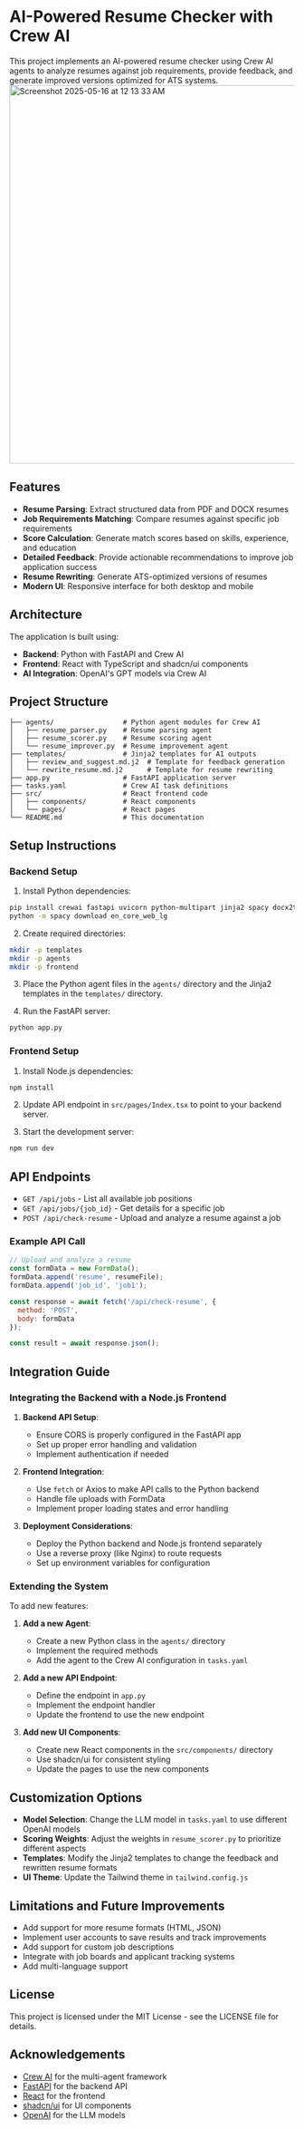 
# AI-Powered Resume Checker with Crew AI

This project implements an AI-powered resume checker using Crew AI agents to analyze resumes against job requirements, provide feedback, and generate improved versions optimized for ATS systems.
<img width="668" alt="Screenshot 2025-05-16 at 12 13 33 AM" src="https://github.com/user-attachments/assets/6a2e08f0-5a42-4196-9596-b315f7ff1e2c" />

## Features

- **Resume Parsing**: Extract structured data from PDF and DOCX resumes
- **Job Requirements Matching**: Compare resumes against specific job requirements
- **Score Calculation**: Generate match scores based on skills, experience, and education
- **Detailed Feedback**: Provide actionable recommendations to improve job application success
- **Resume Rewriting**: Generate ATS-optimized versions of resumes
- **Modern UI**: Responsive interface for both desktop and mobile

## Architecture

The application is built using:

- **Backend**: Python with FastAPI and Crew AI
- **Frontend**: React with TypeScript and shadcn/ui components
- **AI Integration**: OpenAI's GPT models via Crew AI

## Project Structure

```
├── agents/                 # Python agent modules for Crew AI
│   ├── resume_parser.py    # Resume parsing agent
│   ├── resume_scorer.py    # Resume scoring agent 
│   └── resume_improver.py  # Resume improvement agent
├── templates/              # Jinja2 templates for AI outputs
│   ├── review_and_suggest.md.j2  # Template for feedback generation
│   └── rewrite_resume.md.j2      # Template for resume rewriting
├── app.py                  # FastAPI application server
├── tasks.yaml              # Crew AI task definitions
├── src/                    # React frontend code
│   ├── components/         # React components
│   └── pages/              # React pages
└── README.md               # This documentation
```

## Setup Instructions

### Backend Setup

1. Install Python dependencies:

```bash
pip install crewai fastapi uvicorn python-multipart jinja2 spacy docx2txt PyPDF2
python -m spacy download en_core_web_lg
```

2. Create required directories:

```bash
mkdir -p templates
mkdir -p agents
mkdir -p frontend
```

3. Place the Python agent files in the `agents/` directory and the Jinja2 templates in the `templates/` directory.

4. Run the FastAPI server:

```bash
python app.py
```

### Frontend Setup

1. Install Node.js dependencies:

```bash
npm install
```

2. Update API endpoint in `src/pages/Index.tsx` to point to your backend server.

3. Start the development server:

```bash
npm run dev
```

## API Endpoints

- `GET /api/jobs` - List all available job positions
- `GET /api/jobs/{job_id}` - Get details for a specific job
- `POST /api/check-resume` - Upload and analyze a resume against a job

### Example API Call

```javascript
// Upload and analyze a resume
const formData = new FormData();
formData.append('resume', resumeFile);
formData.append('job_id', 'job1');

const response = await fetch('/api/check-resume', {
  method: 'POST',
  body: formData
});

const result = await response.json();
```

## Integration Guide

### Integrating the Backend with a Node.js Frontend

1. **Backend API Setup**:
   - Ensure CORS is properly configured in the FastAPI app
   - Set up proper error handling and validation
   - Implement authentication if needed

2. **Frontend Integration**:
   - Use `fetch` or Axios to make API calls to the Python backend
   - Handle file uploads with FormData
   - Implement proper loading states and error handling

3. **Deployment Considerations**:
   - Deploy the Python backend and Node.js frontend separately
   - Use a reverse proxy (like Nginx) to route requests
   - Set up environment variables for configuration

### Extending the System

To add new features:

1. **Add a new Agent**:
   - Create a new Python class in the `agents/` directory
   - Implement the required methods
   - Add the agent to the Crew AI configuration in `tasks.yaml`

2. **Add a new API Endpoint**:
   - Define the endpoint in `app.py`
   - Implement the endpoint handler
   - Update the frontend to use the new endpoint

3. **Add new UI Components**:
   - Create new React components in the `src/components/` directory
   - Use shadcn/ui for consistent styling
   - Update the pages to use the new components

## Customization Options

- **Model Selection**: Change the LLM model in `tasks.yaml` to use different OpenAI models
- **Scoring Weights**: Adjust the weights in `resume_scorer.py` to prioritize different aspects
- **Templates**: Modify the Jinja2 templates to change the feedback and rewritten resume formats
- **UI Theme**: Update the Tailwind theme in `tailwind.config.js`

## Limitations and Future Improvements

- Add support for more resume formats (HTML, JSON)
- Implement user accounts to save results and track improvements
- Add support for custom job descriptions
- Integrate with job boards and applicant tracking systems
- Add multi-language support

## License

This project is licensed under the MIT License - see the LICENSE file for details.

## Acknowledgements

- [Crew AI](https://github.com/joaomdmoura/crewai) for the multi-agent framework
- [FastAPI](https://fastapi.tiangolo.com/) for the backend API
- [React](https://reactjs.org/) for the frontend
- [shadcn/ui](https://ui.shadcn.com/) for UI components
- [OpenAI](https://openai.com/) for the LLM models
